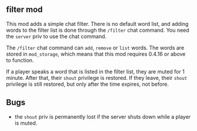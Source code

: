 
## filter mod

This mod adds a simple chat filter. There is no default word list,
and adding words to the filter list is done through the `/filter`
chat command. You need the `server` priv to use the chat command.

The `/filter` chat command can `add`, `remove` or `list` words. The
words are stored in `mod_storage`, which means that this mod requires
0.4.16 or above to function.

If a player speaks a word that is listed in the filter list, they are
muted for 1 minute. After that, their `shout` privilege is restored.
If they leave, their `shout` privilege is still restored, but only after
the time expires, not before.

## Bugs

- the `shout` priv is permanently lost if the server shuts down while
a player is muted.
